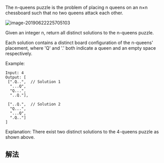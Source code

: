 The n-queens puzzle is the problem of placing n queens on an n×n chessboard such that no two queens attack each other.



![image-20190622225705103](https://assets.leetcode.com/uploads/2018/10/12/8-queens.png)



Given an integer n, return all distinct solutions to the n-queens puzzle.

Each solution contains a distinct board configuration of the n-queens' placement, where 'Q' and '.' both indicate a queen and an empty space respectively.

Example:

```shell
Input: 4
Output: [
 [".Q..",  // Solution 1
  "...Q",
  "Q...",
  "..Q."],

 ["..Q.",  // Solution 2
  "Q...",
  "...Q",
  ".Q.."]
]
```


Explanation: There exist two distinct solutions to the 4-queens puzzle as shown above.



## 解法





